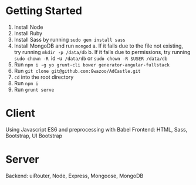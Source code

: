 # Getting Started

1. Install Node
2. Install Ruby
3. Install Sass by running `sudo gem install sass`
4. Install MongoDB and run `mongod`
  a. If it fails due to the file not existing, try running `mkdir -p /data/db`
  b. If it fails due to permissions, try running `sudo chown -R `id -u` /data/db` or `sudo chown -R $USER /data/db`
5. Run `npm i -g yo grunt-cli bower generator-angular-fullstack`
6. Run `git clone git@github.com:Gwazoo/AdCastle.git`
7. `cd` into the root directory
8. Run `npm i`
9. Run `grunt serve`

# Client

Using Javascript ES6 and preprocessing with Babel
Frontend: HTML, Sass, Bootstrap, UI Bootstrap

# Server

Backend: uiRouter, Node, Express, Mongoose, MongoDB